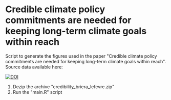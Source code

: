 # Credible climate policy commitments are needed for keeping long-term climate goals within reach

Script to generate the figures used in the paper "Credible climate policy commitments are needed for keeping long-term climate goals within reach". Source data available here: 

[![DOI](https://zenodo.org/badge/DOI/10.5281/zenodo.14756669.svg)](https://doi.org/10.5281/zenodo.14756669)



1. Dezip the archive "credibility_briera_lefevre.zip"
2. Run the "main.R" script